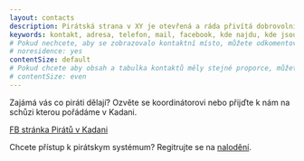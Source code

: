 ```yaml
---
layout: contacts
description: Pirátská strana v XY je otevřená a ráda přivítá dobrovolníky a odpoví na dotazy kritiků.
keywords: kontakt, adresa, telefon, mail, facebook, kde najdu, kde jsou
# Pokud nechcete, aby se zobrazovalo kontaktní místo, můžete odkomentovat následující řádek:
# noresidence: yes
contentSize: default
# Pokud chcete aby obsah a tabulka kontaktů měly stejné proporce, můžete použít:
# contentSize: even
---
```


Zajámá vás co piráti dělají? Ozvěte se koordinátorovi nebo přijďte k nám
 na schůzi kterou pořádáme v Kadani.

<a href="https://www.facebook.com/kadanpirati/">FB stránka Pirátů v Kadani</a>

 Chcete přístup k pirátskym systémum? Regitrujte se na <a href="https://nalodeni.pirati.cz/">nalodění</a>.


